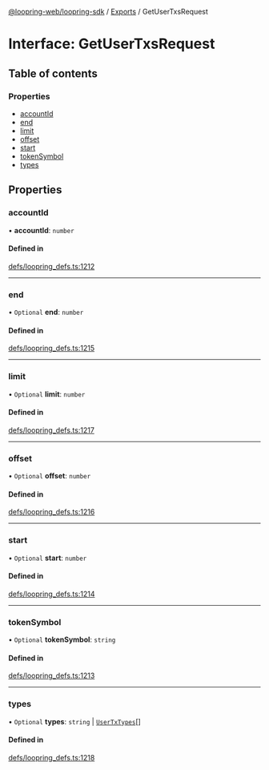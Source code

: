 [@loopring-web/loopring-sdk](../README.md) / [Exports](../modules.md) / GetUserTxsRequest

# Interface: GetUserTxsRequest

## Table of contents

### Properties

- [accountId](GetUserTxsRequest.md#accountid)
- [end](GetUserTxsRequest.md#end)
- [limit](GetUserTxsRequest.md#limit)
- [offset](GetUserTxsRequest.md#offset)
- [start](GetUserTxsRequest.md#start)
- [tokenSymbol](GetUserTxsRequest.md#tokensymbol)
- [types](GetUserTxsRequest.md#types)

## Properties

### accountId

• **accountId**: `number`

#### Defined in

[defs/loopring_defs.ts:1212](https://github.com/Loopring/loopring_sdk/blob/24fdf4c/src/defs/loopring_defs.ts#L1212)

___

### end

• `Optional` **end**: `number`

#### Defined in

[defs/loopring_defs.ts:1215](https://github.com/Loopring/loopring_sdk/blob/24fdf4c/src/defs/loopring_defs.ts#L1215)

___

### limit

• `Optional` **limit**: `number`

#### Defined in

[defs/loopring_defs.ts:1217](https://github.com/Loopring/loopring_sdk/blob/24fdf4c/src/defs/loopring_defs.ts#L1217)

___

### offset

• `Optional` **offset**: `number`

#### Defined in

[defs/loopring_defs.ts:1216](https://github.com/Loopring/loopring_sdk/blob/24fdf4c/src/defs/loopring_defs.ts#L1216)

___

### start

• `Optional` **start**: `number`

#### Defined in

[defs/loopring_defs.ts:1214](https://github.com/Loopring/loopring_sdk/blob/24fdf4c/src/defs/loopring_defs.ts#L1214)

___

### tokenSymbol

• `Optional` **tokenSymbol**: `string`

#### Defined in

[defs/loopring_defs.ts:1213](https://github.com/Loopring/loopring_sdk/blob/24fdf4c/src/defs/loopring_defs.ts#L1213)

___

### types

• `Optional` **types**: `string` \| [`UserTxTypes`](../enums/UserTxTypes.md)[]

#### Defined in

[defs/loopring_defs.ts:1218](https://github.com/Loopring/loopring_sdk/blob/24fdf4c/src/defs/loopring_defs.ts#L1218)
